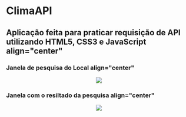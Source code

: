 # ClimaAPI

## Aplicação feita para praticar requisição de API utilizando HTML5, CSS3 e JavaScript align="center"

### Janela de pesquisa do Local align="center"
<div align="center">
  <img src="https://user-images.githubusercontent.com/97295520/250194324-27e62250-08e0-4cab-bb76-0602d0c66db8.png">
</div>

### Janela com o resiltado da pesquisa align="center"

<div align="center">
  <img src="https://user-images.githubusercontent.com/97295520/250195468-4b7d2ecf-a837-4b15-9d59-309d9f675437.png">
</div>





